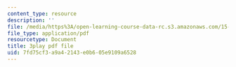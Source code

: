 ```yaml
---
content_type: resource
description: ''
file: /media/https%3A/open-learning-course-data-rc.s3.amazonaws.com/15-071-the-analytics-edge-spring-2017/7fd75cf3a9a42143e0b605e9109a6528_35kwBJQwmLg.pdf
file_type: application/pdf
resourcetype: Document
title: 3play pdf file
uid: 7fd75cf3-a9a4-2143-e0b6-05e9109a6528
---
```

